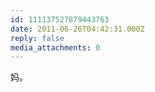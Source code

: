 ```yaml
---
id: 111137527879443763
date: 2011-06-26T04:42:31.000Z
reply: false
media_attachments: 0
---
```


妈。

